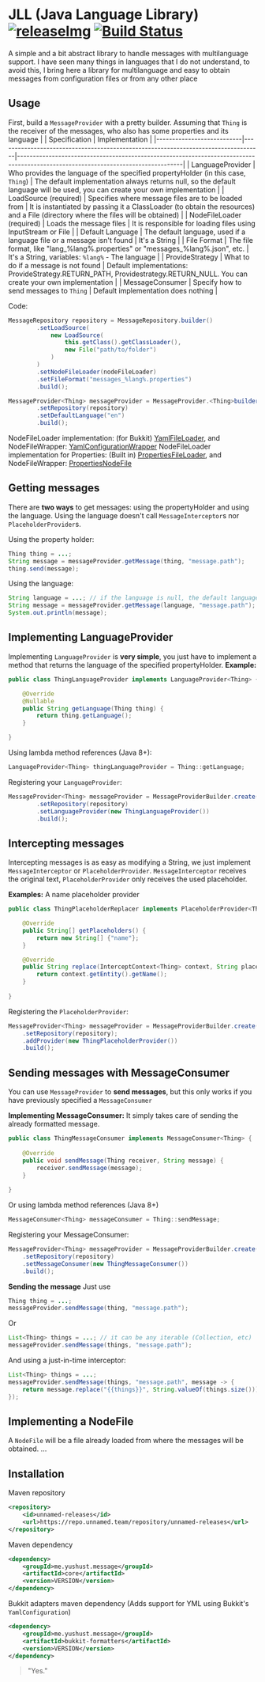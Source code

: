 [releaseImg]: https://img.shields.io/github/v/release/yusshu/lang-lib.svg?label=github%20release
[release]: https://github.com/yusshu/lang-lib/releases/latest

# JLL (Java Language Library) [![releaseImg]][release] [![Build Status](https://travis-ci.com/yusshu/lang-lib.svg?branch=master)](https://travis-ci.com/yusshu/lang-lib) 

A simple and a bit abstract library to handle messages with multilanguage support.
I have seen many things in languages ​​that I do not understand, to avoid this, I bring here a library for multilanguage and easy to obtain messages from configuration files or from any other place

## Usage

First, build a `MessageProvider` with a pretty builder.
Assuming that `Thing` is the receiver of the messages, who also has some properties and its language
|                           | Specification                                                                      | Implementation                                                                                                                   |
|---------------------------|-----------------------------------------------------------------------------------|----------------------------------------------------------------------------------------------------------------------------------|
| LanguageProvider          | Who provides the language of the specified propertyHolder (in this case, `Thing`) | The default implementation always returns null, so the default language will be used, you can create your own implementation     |
| LoadSource (required)     | Specifies where message files are to be loaded from                               | It is instantiated by passing it a ClassLoader (to obtain the resources) and a File (directory where the files will be obtained) |
| NodeFileLoader (required) | Loads the message files                                                           | It is responsible for loading files using InputStream or File                                                                    |
| Default Language          | The default language, used if a language file or a message isn't found            | It's a String                                                                                                                    |
| File Format               | The file format, like "lang_%lang%.properties" or "messages_%lang%.json", etc.    | It's a String, variables: `%lang%` - The language                                                                                |
| ProvideStrategy           | What to do if a message is not found                                              | Default implementations: ProvideStrategy.RETURN_PATH, Providestrategy.RETURN_NULL. You can create your own implementation        |
| MessageConsumer           | Specify how to send messages to `Thing`                                           | Default implementation does nothing                                                                                              |

Code:
```java
MessageRepository repository = MessageRepository.builder()
        .setLoadSource(
            new LoadSource(
                this.getClass().getClassLoader(),
                new File("path/to/folder")
            )
        )
        .setNodeFileLoader(nodeFileLoader)
        .setFileFormat("messages_%lang%.properties")
        .build();

MessageProvider<Thing> messageProvider = MessageProvider.<Thing>builder()
        .setRepository(repository)
		.setDefaultLanguage("en")
		.build();
```
NodeFileLoader implementation: (for Bukkit) [YamlFileLoader](https://github.com/yusshu/lang-lib/blob/master/bukkit/src/main/java/me/yushust/message/format/bukkit/yaml/YamlFileLoader.java), and NodeFileWrapper: [YamlConfigurationWrapper](https://github.com/yusshu/lang-lib/blob/master/bukkit/src/main/java/me/yushust/message/format/bukkit/yaml/YamlConfigurationWrapper.java)
NodeFileLoader implementation for Properties: (Built in) [PropertiesFileLoader](https://github.com/yusshu/lang-lib/blob/master/core/src/main/java/me/yushust/message/core/holder/defaults/PropertiesFileLoader.java), and NodeFileWrapper: [PropertiesNodeFile](https://github.com/yusshu/lang-lib/blob/master/core/src/main/java/me/yushust/message/core/holder/defaults/PropertiesNodeFile.java)
## Getting messages

There are **two ways** to get messages: using the propertyHolder and using the language.
Using the language doesn't call `MessageInterceptor`s nor `PlaceholderProvider`s.

Using the property holder:
```java
Thing thing = ...;
String message = messageProvider.getMessage(thing, "message.path");
thing.send(message);
```

Using the language:
```java
String language = ...; // if the language is null, the default language will be used
String message = messageProvider.getMessage(language, "message.path");
System.out.println(message);
```
## Implementing LanguageProvider
Implementing `LanguageProvider` is **very simple**, you just have to implement a method that returns the language of the specified propertyHolder. **Example:**
```java
public class ThingLanguageProvider implements LanguageProvider<Thing> {

	@Override
	@Nullable
	public String getLanguage(Thing thing) {
		return thing.getLanguage();
	}

}
```
Using lambda method references (Java 8+):
```java
LanguageProvider<Thing> thingLanguageProvider = Thing::getLanguage;
```
Registering your `LanguageProvider`:
```java
MessageProvider<Thing> messageProvider = MessageProviderBuilder.create()
		.setRepository(repository)
		.setLanguageProvider(new ThingLanguageProvider())
		.build();
```
## Intercepting messages

Intercepting messages is as easy as modifying a String, we just implement `MessageInterceptor` or `PlaceholderProvider`.
`MessageInterceptor` receives the original text, `PlaceholderProvider` only receives the used placeholder.

**Examples:**
A name placeholder provider
```java
public class ThingPlaceholderReplacer implements PlaceholderProvider<Thing> {

    @Override
    public String[] getPlaceholders() {
        return new String[] {"name"};
    }

	@Override
	public String replace(InterceptContext<Thing> context, String placeholder) {
        return context.getEntity().getName();
	}
	
}
```
Registering the `PlaceholderProvider`:
```java
MessageProvider<Thing> messageProvider = MessageProviderBuilder.create()
	.setRepository(repository);
	.addProvider(new ThingPlaceholderProvider())
	.build();
```

## Sending messages with MessageConsumer

You can use `MessageProvider` to **send messages**, but this only works if you have previously specified a `MessageConsumer`

**Implementing MessageConsumer:**
It simply takes care of sending the already formatted message.
```java
public class ThingMessageConsumer implements MessageConsumer<Thing> {
    
    @Override
    public void sendMessage(Thing receiver, String message) {
		receiver.sendMessage(message);
	}
	
}
```
Or using lambda method references (Java 8+)
```java
MessageConsumer<Thing> messageConsumer = Thing::sendMessage;
```
Registering your MessageConsumer:
```java
MessageProvider<Thing> messageProvider = MessageProviderBuilder.create()
	.setRepository(repository)
	.setMessageConsumer(new ThingMessageConsumer())
	.build();
```

**Sending the message**
Just use
```java
Thing thing = ...;
messageProvider.sendMessage(thing, "message.path");
```
Or
```java
List<Thing> things = ...; // it can be any iterable (Collection, etc)
messageProvider.sendMessage(things, "message.path");
```
And using a just-in-time interceptor:
```java
List<Thing> things = ...;
messageProvider.sendMessage(things, "message.path", message -> {
	return message.replace("{{things}}", String.valueOf(things.size()));
});
```
## Implementing a NodeFile
A `NodeFile` will be a file already loaded from where the messages will be obtained.
...
## Installation
Maven repository
```xml
<repository>
	<id>unnamed-releases</id>
	<url>https://repo.unnamed.team/repository/unnamed-releases</url>
</repository>
```
Maven dependency
```xml
<dependency>
	<groupId>me.yushust.message</groupId>
	<artifactId>core</artifactId>
	<version>VERSION</version>
</dependency>
```

Bukkit adapters maven dependency
(Adds support for YML using Bukkit's `YamlConfiguration`)
```xml
<dependency>
	<groupId>me.yushust.message</groupId>
	<artifactId>bukkit-formatters</artifactId>
	<version>VERSION</version>
</dependency>
```
> "Yes."
